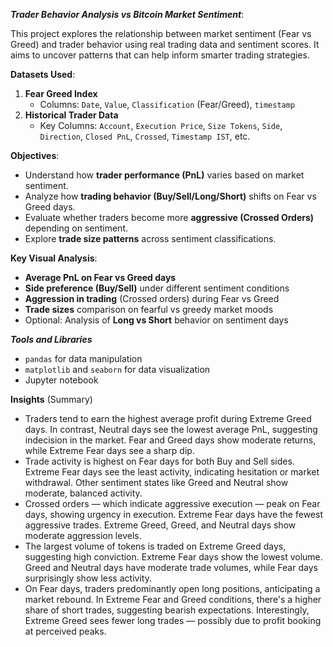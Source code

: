 ***Trader Behavior Analysis vs Bitcoin Market Sentiment***:

This project explores the relationship between market sentiment (Fear vs Greed) and trader behavior using real trading data and sentiment scores. It aims to uncover patterns that can help inform smarter trading strategies.

**Datasets Used**:
1. **Fear Greed Index**
   - Columns: `Date`, `Value`, `Classification` (Fear/Greed), `timestamp`
2. **Historical Trader Data**
   - Key Columns: `Account`, `Execution Price`, `Size Tokens`, `Side`, `Direction`, `Closed PnL`, `Crossed`, `Timestamp IST`, etc.
  
**Objectives**:
- Understand how **trader performance (PnL)** varies based on market sentiment.
- Analyze how **trading behavior (Buy/Sell/Long/Short)** shifts on Fear vs Greed days.
- Evaluate whether traders become more **aggressive (Crossed Orders)** depending on sentiment.
- Explore **trade size patterns** across sentiment classifications.

**Key Visual Analysis**:
- **Average PnL on Fear vs Greed days**
- **Side preference (Buy/Sell)** under different sentiment conditions
- **Aggression in trading** (Crossed orders) during Fear vs Greed
- **Trade sizes** comparison on fearful vs greedy market moods
- Optional: Analysis of **Long vs Short** behavior on sentiment days

***Tools and Libraries***
- `pandas` for data manipulation
- `matplotlib` and `seaborn` for data visualization
- Jupyter notebook

**Insights** (Summary)
- Traders tend to earn the highest average profit during Extreme Greed days. In contrast, Neutral days see the lowest average PnL, suggesting indecision in the market. Fear and Greed days show moderate returns, while Extreme Fear days see a sharp dip.
- Trade activity is highest on Fear days for both Buy and Sell sides. Extreme Fear days see the least activity, indicating hesitation or market withdrawal. Other sentiment states like Greed and Neutral show moderate, balanced activity.
- Crossed orders — which indicate aggressive execution — peak on Fear days, showing urgency in execution. Extreme Fear days have the fewest aggressive trades. Extreme Greed, Greed, and Neutral days show moderate aggression levels.
- The largest volume of tokens is traded on Extreme Greed days, suggesting high conviction. Extreme Fear days show the lowest volume. Greed and Neutral days have moderate trade volumes, while Fear days surprisingly show less activity.
- On Fear days, traders predominantly open long positions, anticipating a market rebound. In Extreme Fear and Greed conditions, there's a higher share of short trades, suggesting bearish expectations. Interestingly, Extreme Greed sees fewer long trades — possibly due to profit booking at perceived peaks.

  

